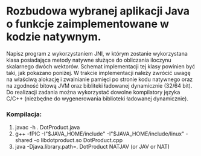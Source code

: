 # Rozbudowa wybranej aplikacji Java o funkcje zaimplementowane w kodzie natywnym. 
Napisz program z wykorzystaniem JNI, w którym zostanie wykorzystana klasa posiadająca
metody natywne służące do obliczania iloczynu skalarnego dwóch wektorów.
Schemat implementacji tej klasy powinien być taki, jak pokazano poniżej.
W trakcie implementacji należy zwrócić uwagę na właściwą alokację i zwalnianie
pamięci po stronie kodu natywnego oraz na zgodność bitową JVM oraz bibliteki
ładowanej dynamicznie (32/64 bit). Do realizacji zadania można wykorzystać
dowolne kompilatory języka C/C++ (niezbędne do wygenerowania biblioteki
ładowanej dynamicznie). 

### Kompilacja:

1.  javac -h . DotProduct.java
2.  g++ -fPIC -I"$JAVA_HOME/include" -I"$JAVA_HOME/include/linux" -shared -o libdotproduct.so DotProduct.cpp
3. java -Djava.library.path=. DotProduct NATJAV (or JAV or NAT)